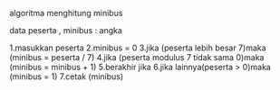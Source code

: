 algoritma menghitung minibus

data
peserta , minibus : angka

1.masukkan peserta
2.minibus = 0
3.jika (peserta lebih besar 7)maka (minibus = peserta / 7)
4.jika (peserta modulus 7 tidak sama 0)maka (minibus = minibus + 1)
5.berakhir jika
6.jika lainnya(peserta > 0)maka (minibus = 1)
7.cetak (minibus)